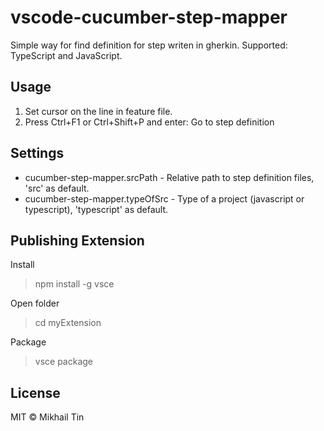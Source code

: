 # vscode-cucumber-step-mapper

Simple way for find definition for step writen in gherkin.
Supported: TypeScript and JavaScript.

## Usage

1. Set cursor on the line in feature file.
2. Press Ctrl+F1 or Ctrl+Shift+P and enter: Go to step definition 

## Settings

* cucumber-step-mapper.srcPath - Relative path to step definition files, 'src' as default.
* cucumber-step-mapper.typeOfSrc - Type of a project (javascript or typescript), 'typescript' as default.

## Publishing Extension

Install
> npm install -g vsce

Open folder
> cd myExtension

Package
> vsce package

## License

MIT © Mikhail Tin